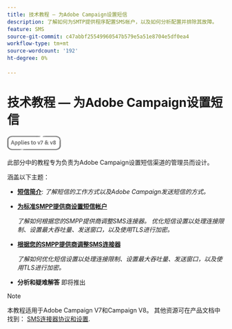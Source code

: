 ```yaml
---
title: 技术教程 — 为Adobe Campaign设置短信
description: 了解如何为SMTP提供程序配置SMS帐户，以及如何分析配置并排除其故障。
feature: SMS
source-git-commit: c47abbf25549960547b579e5a51e8704e5df0ea4
workflow-type: tm+mt
source-wordcount: '192'
ht-degree: 0%

---
```



# 技术教程 — 为Adobe Campaign设置短信

![适用于V7和V8](../assets/V7-V8-stamp.png)

此部分中的教程专为负责为Adobe Campaign设置短信渠道的管理员而设计。

涵盖以下主题：

* **[短信简介](/help/tutorial-sms/introduction-to-sms.md)**:
   *了解短信的工作方式以及Adobe Campaign发送短信的方式。*

* **[为标准SMPP提供商设置短信帐户](/help/tutorial-sms/set-up-account-for-standard-smpp-provider.md)**

   *了解如何根据您的SMPP提供商调整SMS连接器。 优化短信设置以处理连接限制、设置最大吞吐量、发送窗口，以及使用TLS进行加密。*

* **[根据您的SMPP提供商调整SMS连接器](/help/tutorial-sms/adapt-sms-connector-to-smpp-provider.md)**

   *了解如何优化短信设置以处理连接限制、设置最大吞吐量、发送窗口，以及使用TLS进行加密。*

* **分析和疑难解答**
即将推出

>[!NOTE]
>
>本教程适用于Adobe Campaign V7和Campaign V8。 其他资源可在产品文档中找到： [SMS连接器协议和设置](https://experienceleague.adobe.com/docs/campaign-classic/using/sending-messages/sending-messages-on-mobiles/sms-protocol.html?lang=en#sending-messages).
